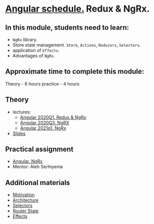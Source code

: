# [Angular schedule.](../../) Redux & NgRx.

## In this module, students need to learn:

- `NgRx` library.
- Store state management. `Store`, `Actions`, `Reducers`, `Selectors`.
- application of `Effects`.
- Advantages of `NgRx`.

## Approximate time to complete this module:
Theory - 6 hours
practice - 4 hours

## Theory 
- lectures: 
  - [Angular 2020Q1. Redux & NgRx](https://youtu.be/-8APehOVRLM)
  - [Angular 2020Q3. NgRX](https://youtu.be/d2pkNhIS10o)
  - [Angular 2021q1. NgRx](https://youtu.be/Yqtwmyn9YKE)
- [Slides](https://drive.google.com/file/d/19m1kRSflNEVb7Z5zZRRPwVcFcu1oA54h/view?usp=sharing)

## Practical assignment
- [Angular. NgRx](https://github.com/rolling-scopes-school/tasks/blob/master/tasks/angular/NgRX.md)
- Mentor: Aleh Serhiyenia

## Additional materials
- [Motivation](https://youtu.be/JWNVU-n7-6M)
- [Architecture](https://youtu.be/2zPnr-8X2f8)
- [Selectors](https://youtu.be/nzjWE0Xy7eU)
- [Router State](https://youtu.be/8sLdUYEI3gk)
- [Effects](https://youtu.be/EErZhuYrETA)
